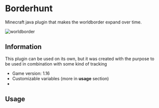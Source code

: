 # Borderhunt
Minecraft java plugin that makes the worldborder expand over time.

![worldborder](https://user-images.githubusercontent.com/85688159/121939720-97546b00-cd4d-11eb-9e84-ef48ca7f5733.png)

## Information
This plugin can be used on its own, but it was created with the purpose to be used in combination with some kind of tracking 

- Game version: 1.16
- Customizable variables (more in **usage** section)
- 

## Usage
